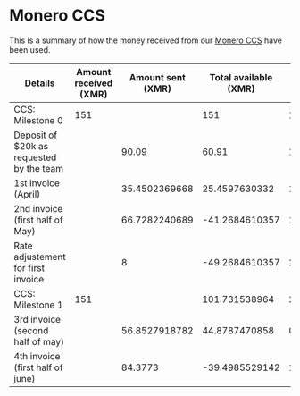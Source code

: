  # Monero CCS

 This is a summary of how the money received from our [Monero CCS](https://ccs.getmonero.org/proposals/haveno-frontend.html) have been used.


| Details | Amount received (XMR) | Amount sent (XMR)| Total available (XMR) | Date (d/m/y) | XMR/USD rate (d/m/y) |
|---|---|---|---|---|---|
| CCS: Milestone 0  | 151 | | 151 | 10/04/2022 | |
| Deposit of $20k as requested by the team | | 90.09 | 60.91 | 15/04/2022 | 8/04/2022 |
| 1st invoice (April) |  | 35.4502369668 | 25.4597630332 | 18/05/2022 | 1/05/2022 |
| 2nd invoice (first half of May) | | 66.7282240689 | -41.2684610357 | 18/05/2022 | 17/05/2022 |
| Rate adjustement for first invoice | | 8 | -49.2684610357 | 20/05/2022 | 20/05/2022 |
| CCS: Milestone 1 | 151 | | 101.731538964 | 20/05/2022 | |
| 3rd invoice (second half of may) | | 56.8527918782 | 44.8787470858 | 01/06/2022 | 01/06/2022 |
| 4th invoice (first half of june) |  | 84.3773 | -39.4985529142 | 16/06/2022 | 16/06/2022 |
